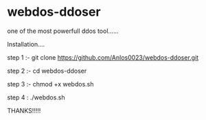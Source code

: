 # webdos-ddoser
one of the most powerfull ddos tool......

Installation....

step 1 :- git clone https://github.com/Anlos0023/webdos-ddoser.git

step 2 :- cd webdos-ddoser

step 3 :- chmod +x webdos.sh

step 4 :  ./webdos.sh  


THANKS!!!!!
